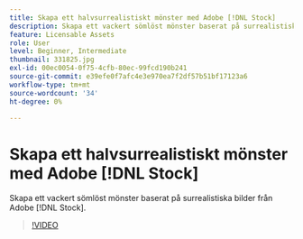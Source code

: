 ```yaml
---
title: Skapa ett halvsurrealistiskt mönster med Adobe [!DNL Stock]
description: Skapa ett vackert sömlöst mönster baserat på surrealistiska bilder från Adobe [!DNL Stock]
feature: Licensable Assets
role: User
level: Beginner, Intermediate
thumbnail: 331825.jpg
exl-id: 00ec0054-0f75-4cfb-80ec-99fcd190b241
source-git-commit: e39efe0f7afc4e3e970ea7f2df57b51bf17123a6
workflow-type: tm+mt
source-wordcount: '34'
ht-degree: 0%

---
```


# Skapa ett halvsurrealistiskt mönster med Adobe [!DNL Stock]

Skapa ett vackert sömlöst mönster baserat på surrealistiska bilder från Adobe [!DNL Stock].

>[!VIDEO](https://video.tv.adobe.com/v/331825?hidetitle=true)
